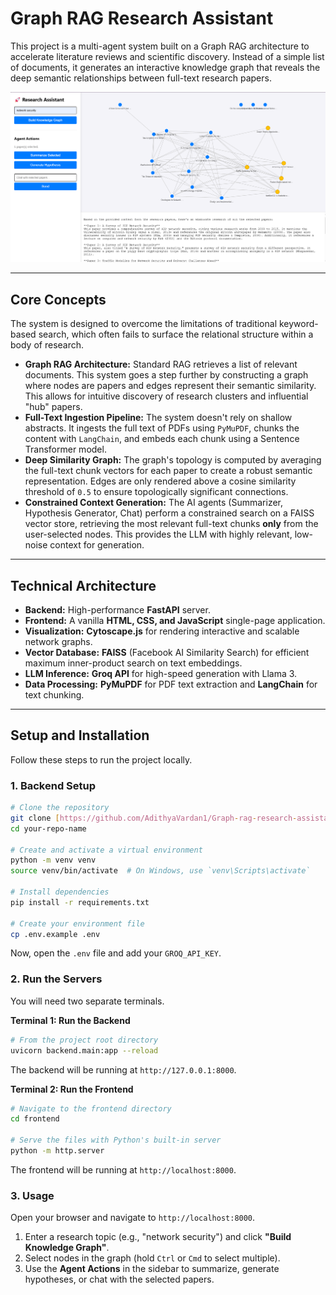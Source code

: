 # Graph RAG Research Assistant

This project is a multi-agent system built on a Graph RAG architecture to accelerate literature reviews and scientific discovery. Instead of a simple list of documents, it generates an interactive knowledge graph that reveals the deep semantic relationships between full-text research papers.

![Graph RAG UI Screenshot](frontend/screenshot.png)

---

## Core Concepts

The system is designed to overcome the limitations of traditional keyword-based search, which often fails to surface the relational structure within a body of research.

* **Graph RAG Architecture:** Standard RAG retrieves a list of relevant documents. This system goes a step further by constructing a graph where nodes are papers and edges represent their semantic similarity. This allows for intuitive discovery of research clusters and influential "hub" papers.
* **Full-Text Ingestion Pipeline:** The system doesn't rely on shallow abstracts. It ingests the full text of PDFs using `PyMuPDF`, chunks the content with `LangChain`, and embeds each chunk using a Sentence Transformer model.
* **Deep Similarity Graph:** The graph's topology is computed by averaging the full-text chunk vectors for each paper to create a robust semantic representation. Edges are only rendered above a cosine similarity threshold of `0.5` to ensure topologically significant connections.
* **Constrained Context Generation:** The AI agents (Summarizer, Hypothesis Generator, Chat) perform a constrained search on a FAISS vector store, retrieving the most relevant full-text chunks **only** from the user-selected nodes. This provides the LLM with highly relevant, low-noise context for generation.

---

## Technical Architecture

* **Backend:** High-performance **FastAPI** server.
* **Frontend:** A vanilla **HTML, CSS, and JavaScript** single-page application.
* **Visualization:** **Cytoscape.js** for rendering interactive and scalable network graphs.
* **Vector Database:** **FAISS** (Facebook AI Similarity Search) for efficient maximum inner-product search on text embeddings.
* **LLM Inference:** **Groq API** for high-speed generation with Llama 3.
* **Data Processing:** **PyMuPDF** for PDF text extraction and **LangChain** for text chunking.

---

## Setup and Installation

Follow these steps to run the project locally.

### 1. Backend Setup

```bash
# Clone the repository
git clone [https://github.com/AdithyaVardan1/Graph-rag-research-assistant.git](https://github.com/AdithyaVardan1/Graph-rag-research-assistant.git)
cd your-repo-name

# Create and activate a virtual environment
python -m venv venv
source venv/bin/activate  # On Windows, use `venv\Scripts\activate`

# Install dependencies
pip install -r requirements.txt

# Create your environment file
cp .env.example .env 
```
Now, open the `.env` file and add your `GROQ_API_KEY`.

### 2. Run the Servers

You will need two separate terminals.

**Terminal 1: Run the Backend**
```bash
# From the project root directory
uvicorn backend.main:app --reload
```
The backend will be running at `http://127.0.0.1:8000`.

**Terminal 2: Run the Frontend**
```bash
# Navigate to the frontend directory
cd frontend

# Serve the files with Python's built-in server
python -m http.server
```
The frontend will be running at `http://localhost:8000`.

### 3. Usage

Open your browser and navigate to `http://localhost:8000`.

1.  Enter a research topic (e.g., "network security") and click **"Build Knowledge Graph"**.
2.  Select nodes in the graph (hold `Ctrl` or `Cmd` to select multiple).
3.  Use the **Agent Actions** in the sidebar to summarize, generate hypotheses, or chat with the selected papers.
